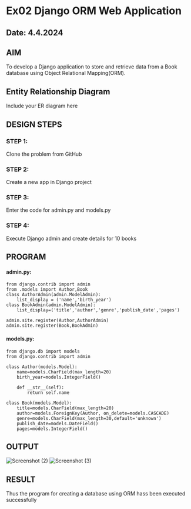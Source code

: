 # Ex02 Django ORM Web Application
## Date: 4.4.2024

## AIM
To develop a Django application to store and retrieve data from a Book database using Object Relational Mapping(ORM).

## Entity Relationship Diagram

Include your ER diagram here

## DESIGN STEPS

### STEP 1:
Clone the problem from GitHub

### STEP 2:
Create a new app in Django project

### STEP 3:
Enter the code for admin.py and models.py

### STEP 4:
Execute Django admin and create details for 10 books

## PROGRAM

#### admin.py:
```
from django.contrib import admin
from .models import Author,Book
class AuthorAdmin(admin.ModelAdmin):
    list_display = ('name','birth_year')
class BookAdmin(admin.ModelAdmin):
    list_display=('title','author','genre','publish_date','pages')

admin.site.register(Author,AuthorAdmin)
admin.site.register(Book,BookAdmin)       
```
#### models.py:
```
from django.db import models
from django.contrib import admin

class Author(models.Model):
    name=models.CharField(max_length=20)
    birth_year=models.IntegerField()

    def __str__(self):
        return self.name
    
class Book(models.Model):
    title=models.CharField(max_length=20)
    author=models.ForeignKey(Author, on_delete=models.CASCADE)
    genre=models.CharField(max_length=30,default='unknown')
    publish_date=models.DateField()
    pages=models.IntegerField()
```
## OUTPUT
![Screenshot (2)](https://github.com/Pavithra-M119/ORM/assets/119229774/52bc4c30-cc16-4f59-b0fa-7ca45ed56ebb)
![Screenshot (3)](https://github.com/Pavithra-M119/ORM/assets/119229774/a863fdec-cf7c-4d22-9862-c658611a7ba4)



## RESULT
Thus the program for creating a database using ORM hass been executed successfully
